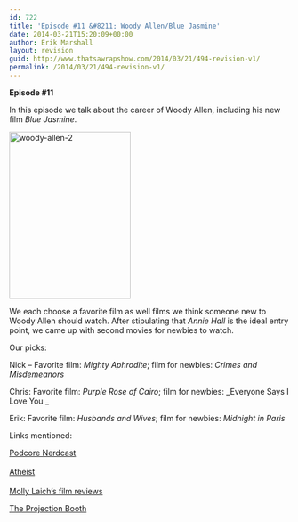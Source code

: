 ```yaml
---
id: 722
title: 'Episode #11 &#8211; Woody Allen/Blue Jasmine'
date: 2014-03-21T15:20:09+00:00
author: Erik Marshall
layout: revision
guid: http://www.thatsawrapshow.com/2014/03/21/494-revision-v1/
permalink: /2014/03/21/494-revision-v1/
---
```

**Episode #11**

In this episode we talk about the career of Woody Allen, including his new film _Blue Jasmine_.

[<img class="alignnone size-medium wp-image-498" alt="woody-allen-2" src="http://www.thatsawrapshow.com/wp-content/uploads/2013/09/woody-allen-2-218x300.jpg" width="218" height="300" srcset="http://www.thatsawrapshow.com/wp-content/uploads/2013/09/woody-allen-2-218x300.jpg 218w, http://www.thatsawrapshow.com/wp-content/uploads/2013/09/woody-allen-2-744x1024.jpg 744w, http://www.thatsawrapshow.com/wp-content/uploads/2013/09/woody-allen-2.jpg 1300w" sizes="(max-width: 218px) 100vw, 218px" />](http://www.thatsawrapshow.com/wp-content/uploads/2013/09/woody-allen-2.jpg)

We each choose a favorite film as well films we think someone new to Woody Allen should watch. After stipulating that _Annie Hall_ is the ideal entry point, we came up with second movies for newbies to watch.

Our picks:

Nick &#8211; Favorite film: _Mighty Aphrodite_; film for newbies: _Crimes and Misdemeanors_

Chris: Favorite film: _Purple Rose of Cairo_; film for newbies: _Everyone Says I Love You _

Erik: Favorite film: _Husbands and Wives_; film for newbies: _Midnight in Paris_

Links mentioned:

[Podcore Nerdcast](http://www.mchawking.com/podcast.php)

<a style="font-style: normal; line-height: 24px;" href="http://801atheist.bandcamp.com/">Atheist</a>

[Molly Laich&#8217;s film reviews](http://www.mollylaich.com/words-2)

[The Projection Booth](http://projection-booth.blogspot.com/)

&nbsp;

&nbsp;
